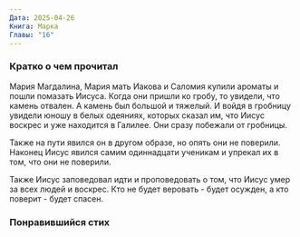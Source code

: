 ```yaml
---
Дата: 2025-04-26
Книга: Марка
Главы: "16"
---
```

### Кратко о чем прочитал
Мария Магдалина, Мария мать Иакова и Саломия купили ароматы и пошли помазать Иисуса. Когда они пришли ко гробу, то увидели, что камень отвален. А камень был большой и тяжелый. И войдя в гробницу увидели юношу в белых одеяниях, которых сказал им, что Иисус воскрес и уже находится в Галилее. Они сразу побежали от гробницы.

Также на пути явился он в другом образе, но опять они не поверили. Наконец Иисус явился самим одиннадцати ученикам и упрекал их в том, что они не поверили.

Также Иисус заповедовал идти и проповедовать о том, что Иисус умер за всех людей и воскрес. Кто не будет веровать - будет осужден, а кто поверит - будет спасен.
### Понравившийся стих


